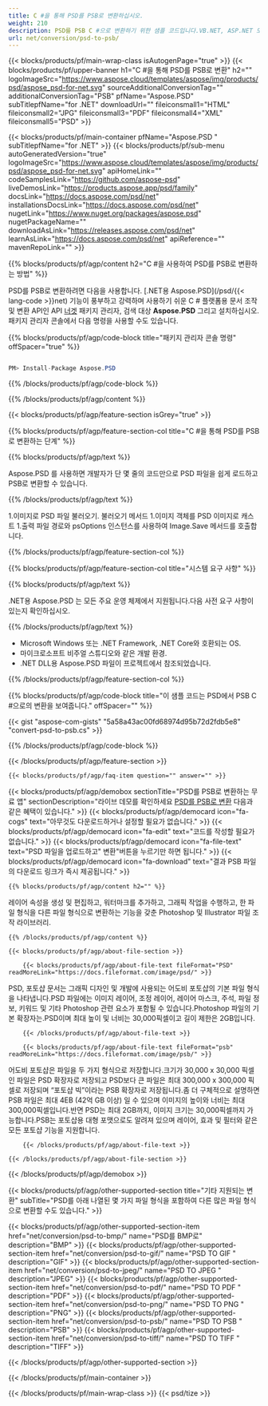 ```yaml
---
title: C #을 통해 PSD를 PSB로 변환하십시오.
weight: 210
description: PSD를 PSB C #으로 변환하기 위한 샘플 코드입니다.VB.NET, ASP.NET 또는 기타 .NET 기반 응용 프로그램 내에서 배치 PSD 파일을 PSB로 변환하는 데 사용할 수 있는 API 예제 코드를 사용하십시오.
url: net/conversion/psd-to-psb/
---
```


{{< blocks/products/pf/main-wrap-class isAutogenPage="true" >}}
{{< blocks/products/pf/upper-banner h1="C #을 통해 PSD를 PSB로 변환" h2="" logoImageSrc="https://www.aspose.cloud/templates/aspose/img/products/psd/aspose_psd-for-net.svg" sourceAdditionalConversionTag="" additionalConversionTag="PSB" pfName="Aspose.PSD" subTitlepfName="for .NET" downloadUrl="" fileiconsmall1="HTML" fileiconsmall2="JPG" fileiconsmall3="PDF" fileiconsmall4="XML" fileiconsmall5="PSD" >}}

{{< blocks/products/pf/main-container pfName="Aspose.PSD " subTitlepfName="for .NET" >}}
{{< blocks/products/pf/sub-menu autoGeneratedVersion="true" logoImageSrc="https://www.aspose.cloud/templates/aspose/img/products/psd/aspose_psd-for-net.svg" apiHomeLink="" codeSamplesLink="https://github.com/aspose-psd" liveDemosLink="https://products.aspose.app/psd/family" docsLink="https://docs.aspose.com/psd/net" installationsDocsLink="https://docs.aspose.com/psd/net" nugetLink="https://www.nuget.org/packages/aspose.psd" nugetPackageName="" downloadAsLink="https://releases.aspose.com/psd/net" learnAsLink="https://docs.aspose.com/psd/net" apiReference="" mavenRepoLink="" >}}

{{% blocks/products/pf/agp/content h2="C #을 사용하여 PSD를 PSB로 변환하는 방법" %}}

 PSD를 PSB로 변환하려면 다음을 사용합니다.
 [.NET용 Aspose.PSD](/psd/{{< lang-code >}}net) 
 기능이 풍부하고 강력하며 사용하기 쉬운 C # 플랫폼용 문서 조작 및 변환 API인 API
 [너겟](https://www.nuget.org/packages/aspose.psd) 
 패키지 관리자, 검색 대상
 **Aspose.PSD** 
 그리고 설치하십시오.패키지 관리자 콘솔에서 다음 명령을 사용할 수도 있습니다.

{{% blocks/products/pf/agp/code-block title="패키지 관리자 콘솔 명령" offSpacer="true" %}}

```cs

PM> Install-Package Aspose.PSD

```

{{% /blocks/products/pf/agp/code-block %}}

{{% /blocks/products/pf/agp/content %}}

{{< blocks/products/pf/agp/feature-section isGrey="true" >}}

{{% blocks/products/pf/agp/feature-section-col title="C #을 통해 PSD를 PSB로 변환하는 단계" %}}

{{% blocks/products/pf/agp/text %}}

 Aspose.PSD 를 사용하면 개발자가 단 몇 줄의 코드만으로 PSD 파일을 쉽게 로드하고 PSB로 변환할 수 있습니다.

{{% /blocks/products/pf/agp/text %}}

1.이미지로 PSD 파일 불러오기. 불러오기 메서드
1.이미지 객체를 PSD 이미지로 캐스트
1.출력 파일 경로와 psOptions 인스턴스를 사용하여 Image.Save 메서드를 호출합니다.

{{% /blocks/products/pf/agp/feature-section-col %}}

{{% blocks/products/pf/agp/feature-section-col title="시스템 요구 사항" %}}

{{% blocks/products/pf/agp/text %}}

 .NET용 Aspose.PSD 는 모든 주요 운영 체제에서 지원됩니다.다음 사전 요구 사항이 있는지 확인하십시오.

{{% /blocks/products/pf/agp/text %}}

- Microsoft Windows 또는 .NET Framework, .NET Core와 호환되는 OS.
- 마이크로소프트 비주얼 스튜디오와 같은 개발 환경.
- .NET DLL용 Aspose.PSD 파일이 프로젝트에서 참조되었습니다.

{{% /blocks/products/pf/agp/feature-section-col %}}

{{% blocks/products/pf/agp/code-block title="이 샘플 코드는 PSD에서 PSB C #으로의 변환을 보여줍니다." offSpacer="" %}}

{{< gist "aspose-com-gists" "5a58a43ac00fd68974d95b72d2fdb5e8" "convert-psd-to-psb.cs" >}}

{{% /blocks/products/pf/agp/code-block %}}

{{< /blocks/products/pf/agp/feature-section >}}

    {{< blocks/products/pf/agp/faq-item question="" answer="" >}}
 

<!-- aboutfile Starts -->

{{< blocks/products/pf/agp/demobox sectionTitle="PSD를 PSB로 변환하는 무료 앱" sectionDescription="라이브 데모를 확인하세요 [PSD를 PSB로 변환](https://products.aspose.app/psd/conversion/psd-to-psb) 다음과 같은 혜택이 있습니다." >}}
        {{< blocks/products/pf/agp/democard icon="fa-cogs" text="아무것도 다운로드하거나 설정할 필요가 없습니다." >}}
        {{< blocks/products/pf/agp/democard icon="fa-edit" text="코드를 작성할 필요가 없습니다." >}}
        {{< blocks/products/pf/agp/democard icon="fa-file-text" text="PSD 파일을 업로드하고\" 변환\"버튼을 누르기만 하면 됩니다." >}}
        {{< blocks/products/pf/agp/democard icon="fa-download" text="결과 PSB 파일의 다운로드 링크가 즉시 제공됩니다." >}}

    {{% blocks/products/pf/agp/content h2="" %}}

 레이어 속성을 생성 및 편집하고, 워터마크를 추가하고, 그래픽 작업을 수행하고, 한 파일 형식을 다른 파일 형식으로 변환하는 기능을 갖춘 Photoshop 및 Illustrator 파일 조작 라이브러리.



    {{% /blocks/products/pf/agp/content %}}

    {{< blocks/products/pf/agp/about-file-section >}}

        {{< blocks/products/pf/agp/about-file-text fileFormat="PSD" readMoreLink="https://docs.fileformat.com/image/psd/" >}}
PSD, 포토샵 문서는 그래픽 디자인 및 개발에 사용되는 어도비 포토샵의 기본 파일 형식을 나타냅니다.PSD 파일에는 이미지 레이어, 조정 레이어, 레이어 마스크, 주석, 파일 정보, 키워드 및 기타 Photoshop 관련 요소가 포함될 수 있습니다.Photoshop 파일의 기본 확장자는.PSD이며 최대 높이 및 너비는 30,000픽셀이고 길이 제한은 2GB입니다.

        {{< /blocks/products/pf/agp/about-file-text >}}

        {{< blocks/products/pf/agp/about-file-text fileFormat="psb" readMoreLink="https://docs.fileformat.com/image/psb/" >}}
어도비 포토샵은 파일을 두 가지 형식으로 저장합니다.크기가 30,000 x 30,000 픽셀인 파일은 PSD 확장자로 저장되고 PSD보다 큰 파일은 최대 300,000 x 300,000 픽셀로 저장되며 “포토샵 빅”이라는 PSB 확장자로 저장됩니다.좀 더 구체적으로 설명하면 PSB 파일은 최대 4EB (42억 GB 이상) 일 수 있으며 이미지의 높이와 너비는 최대 300,000픽셀입니다.반면 PSD는 최대 2GB까지, 이미지 크기는 30,000픽셀까지 가능합니다.PSB는 포토샵용 대형 포맷으로도 알려져 있으며 레이어, 효과 및 필터와 같은 모든 포토샵 기능을 지원합니다.

        {{< /blocks/products/pf/agp/about-file-text >}}

    {{< /blocks/products/pf/agp/about-file-section >}}

{{< /blocks/products/pf/agp/demobox >}}

<!-- aboutfile Ends -->

{{< blocks/products/pf/agp/other-supported-section title="기타 지원되는 변환" subTitle="PSD를 아래 나열된 몇 가지 파일 형식을 포함하여 다른 많은 파일 형식으로 변환할 수도 있습니다." >}}

{{< blocks/products/pf/agp/other-supported-section-item href="net/conversion/psd-to-bmp/" name="PSD를 BMP로" description="BMP" >}}
{{< blocks/products/pf/agp/other-supported-section-item href="net/conversion/psd-to-gif/" name="PSD TO GIF " description="GIF" >}}
{{< blocks/products/pf/agp/other-supported-section-item href="net/conversion/psd-to-jpeg/" name="PSD TO JPEG " description="JPEG" >}}
{{< blocks/products/pf/agp/other-supported-section-item href="net/conversion/psd-to-pdf/" name="PSD TO PDF " description="PDF" >}}
{{< blocks/products/pf/agp/other-supported-section-item href="net/conversion/psd-to-png/" name="PSD TO PNG " description="PNG" >}}
{{< blocks/products/pf/agp/other-supported-section-item href="net/conversion/psd-to-psb/" name="PSD TO PSB " description="PSB" >}}
{{< blocks/products/pf/agp/other-supported-section-item href="net/conversion/psd-to-tiff/" name="PSD TO TIFF " description="TIFF" >}}

{{< /blocks/products/pf/agp/other-supported-section >}}

{{< /blocks/products/pf/main-container >}}
    
{{< /blocks/products/pf/main-wrap-class >}}
{{< psd/tize >}}
